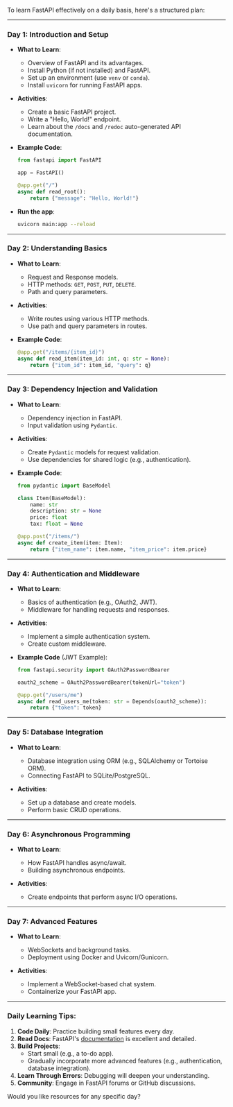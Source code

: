 To learn FastAPI effectively on a daily basis, here's a structured plan:

---

### **Day 1: Introduction and Setup**
- **What to Learn**:
  - Overview of FastAPI and its advantages.
  - Install Python (if not installed) and FastAPI.
  - Set up an environment (use `venv` or `conda`).
  - Install `uvicorn` for running FastAPI apps.

- **Activities**:
  - Create a basic FastAPI project.
  - Write a "Hello, World!" endpoint.
  - Learn about the `/docs` and `/redoc` auto-generated API documentation.

- **Example Code**:
  ```python
  from fastapi import FastAPI

  app = FastAPI()

  @app.get("/")
  async def read_root():
      return {"message": "Hello, World!"}
  ```

- **Run the app**:
  ```bash
  uvicorn main:app --reload
  ```

---

### **Day 2: Understanding Basics**
- **What to Learn**:
  - Request and Response models.
  - HTTP methods: `GET`, `POST`, `PUT`, `DELETE`.
  - Path and query parameters.

- **Activities**:
  - Write routes using various HTTP methods.
  - Use path and query parameters in routes.

- **Example Code**:
  ```python
  @app.get("/items/{item_id}")
  async def read_item(item_id: int, q: str = None):
      return {"item_id": item_id, "query": q}
  ```

---

### **Day 3: Dependency Injection and Validation**
- **What to Learn**:
  - Dependency injection in FastAPI.
  - Input validation using `Pydantic`.

- **Activities**:
  - Create `Pydantic` models for request validation.
  - Use dependencies for shared logic (e.g., authentication).

- **Example Code**:
  ```python
  from pydantic import BaseModel

  class Item(BaseModel):
      name: str
      description: str = None
      price: float
      tax: float = None

  @app.post("/items/")
  async def create_item(item: Item):
      return {"item_name": item.name, "item_price": item.price}
  ```

---

### **Day 4: Authentication and Middleware**
- **What to Learn**:
  - Basics of authentication (e.g., OAuth2, JWT).
  - Middleware for handling requests and responses.

- **Activities**:
  - Implement a simple authentication system.
  - Create custom middleware.

- **Example Code** (JWT Example):
  ```python
  from fastapi.security import OAuth2PasswordBearer

  oauth2_scheme = OAuth2PasswordBearer(tokenUrl="token")

  @app.get("/users/me")
  async def read_users_me(token: str = Depends(oauth2_scheme)):
      return {"token": token}
  ```

---

### **Day 5: Database Integration**
- **What to Learn**:
  - Database integration using ORM (e.g., SQLAlchemy or Tortoise ORM).
  - Connecting FastAPI to SQLite/PostgreSQL.

- **Activities**:
  - Set up a database and create models.
  - Perform basic CRUD operations.

---

### **Day 6: Asynchronous Programming**
- **What to Learn**:
  - How FastAPI handles async/await.
  - Building asynchronous endpoints.

- **Activities**:
  - Create endpoints that perform async I/O operations.

---

### **Day 7: Advanced Features**
- **What to Learn**:
  - WebSockets and background tasks.
  - Deployment using Docker and Uvicorn/Gunicorn.

- **Activities**:
  - Implement a WebSocket-based chat system.
  - Containerize your FastAPI app.

---

### Daily Learning Tips:
1. **Code Daily**: Practice building small features every day.
2. **Read Docs**: FastAPI's [documentation](https://fastapi.tiangolo.com/) is excellent and detailed.
3. **Build Projects**:
   - Start small (e.g., a to-do app).
   - Gradually incorporate more advanced features (e.g., authentication, database integration).
4. **Learn Through Errors**: Debugging will deepen your understanding.
5. **Community**: Engage in FastAPI forums or GitHub discussions.

Would you like resources for any specific day?
